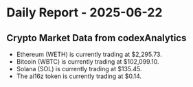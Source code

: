 # Daily Report - 2025-06-22

## Crypto Market Data from codexAnalytics
- Ethereum (WETH) is currently trading at $2,295.73.
- Bitcoin (WBTC) is currently trading at $102,099.10.
- Solana (SOL) is currently trading at $135.45.
- The ai16z token is currently trading at $0.14.